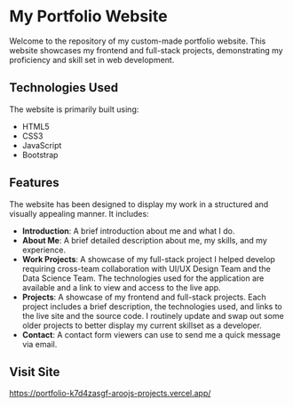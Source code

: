 # My Portfolio Website

Welcome to the repository of my custom-made portfolio website. This website showcases my frontend and full-stack projects, demonstrating my proficiency and skill set in web development.

## Technologies Used

The website is primarily built using:

- HTML5
- CSS3
- JavaScript
- Bootstrap

## Features

The website has been designed to display my work in a structured and visually appealing manner. It includes:

- **Introduction**: A brief introduction about me and what I do.
- **About Me**: A brief detailed description about me, my skills, and my experience.
- **Work Projects**: A showcase of my full-stack project I helped develop requiring cross-team collaboration with UI/UX Design Team and the Data Science Team. The technologies used for the application are available and a link to view and access to the live app. 
- **Projects**: A showcase of my frontend and full-stack projects. Each project includes a brief description, the technologies used, and links to the live site and the source code. I routinely update and swap out some older projects to better display my current skillset as a developer.
- **Contact**: A contact form viewers can use to send me a quick message via email.

## Visit Site

https://portfolio-k7d4zasgf-aroojs-projects.vercel.app/
